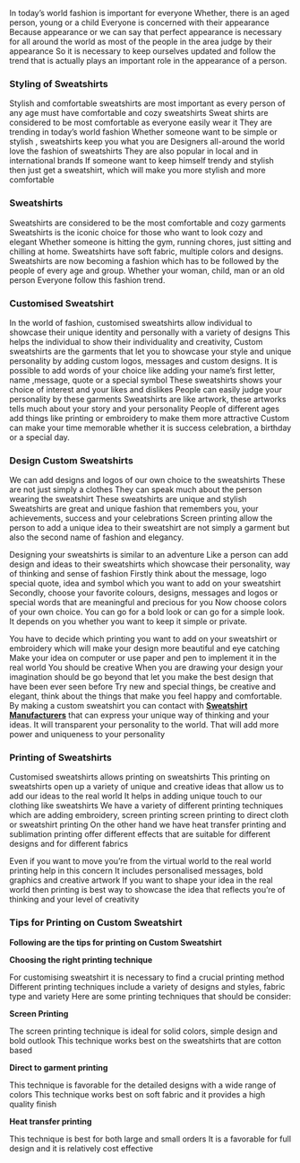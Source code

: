 <p>In today’s world fashion is important for everyone Whether, there is an aged person, young or a child Everyone is concerned with their appearance Because appearance or we can say that perfect appearance is necessary for all around the world as most of the people in the area judge by their appearance So it is necessary to keep ourselves updated and follow the trend that is actually plays an important role in the appearance of a person.</p>
<h3><strong>Styling of Sweatshirts</strong></h3>
<p>Stylish and comfortable sweatshirts are most important as every person of any age must have comfortable and cozy sweatshirts Sweat shirts are considered to be most comfortable as everyone easily wear it They are trending in today’s world fashion Whether someone want to be simple or stylish , sweatshirts keep you what you are Designers all-around the world love the fashion of sweatshirts They are also popular in local and in international brands If someone want to keep himself trendy and stylish then just get a sweatshirt, which will make you more stylish and more comfortable</p>
<h3><strong>Sweatshirts</strong></h3>
<p>Sweatshirts are considered to be the most comfortable and cozy garments Sweatshirts is the iconic choice for those who want to look cozy and elegant Whether someone is hitting the gym, running chores, just sitting and chilling at home. Sweatshirts have soft fabric, multiple colors and designs. Sweatshirts are now becoming a fashion which has to be followed by the people of every age and group. Whether your woman, child, man or an old person Everyone follow this fashion trend.</p>
<h3><strong>Customised Sweatshirt</strong></h3>
<p>In the world of fashion, customised sweatshirts allow individual to showcase their unique identity and personally with a variety of designs This helps the individual to show their individuality and creativity, Custom sweatshirts are the garments that let you to showcase your style and unique personality by adding custom logos, messages and custom designs. It is possible to add words of your choice like adding your name’s first letter, name ,message, quote or a special symbol These sweatshirts shows your choice of interest and your likes and dislikes People can easily judge your personality by these garments Sweatshirts are like artwork, these artworks tells much about your story and your personality People of different ages add things like printing or embroidery to make them more attractive Custom can make your time memorable whether it is success celebration, a birthday or a special day.</p>
<h3><strong>Design Custom Sweatshirts</strong></h3>
<p>We can add designs and logos of our own choice to the sweatshirts These are not just simply a clothes They can speak much about the person wearing the sweatshirt These sweatshirts are unique and stylish Sweatshirts are great and unique fashion that remembers you, your achievements, success and your celebrations Screen printing allow the person to add a unique idea to their sweatshirt are not simply a garment but also the second name of fashion and elegancy.</p>
<p>Designing your sweatshirts is similar to an adventure Like a person can add design and ideas to their sweatshirts which showcase their personality, way of thinking and sense of fashion Firstly think about the message, logo special quote, idea and symbol which you want to add on your sweatshirt Secondly, choose your favorite colours, designs, messages and logos or special words that are meaningful and precious for you Now choose colors of your own choice. You can go for a bold look or can go for a simple look. It depends on you whether you want to keep it simple or private.</p>
<p>You have to decide which printing you want to add on your sweatshirt or embroidery which will make your design more beautiful and eye catching Make your idea on computer or use paper and pen to implement it in the real world You should be creative When you are drawing your design your imagination should be go beyond that let you make the best design that have been ever seen before Try new and special things, be creative and elegant, think about the things that make you feel happy and comfortable. By making a custom sweatshirt you can contact with <strong><a href="https://www.privatelabelclothingmanufacturers.com/sweatshirt-manufacturers/">Sweatshirt Manufacturers</a></strong> that can express your unique way of thinking and your ideas. It will transparent your personality to the world. That will add more power and uniqueness to your personality</p>
<h3><strong>Printing of Sweatshirts</strong></h3>
<p>Customised sweatshirts allows printing on sweatshirts This printing on sweatshirts open up a variety of unique and creative ideas that allow us to add our ideas to the real world It helps in adding unique touch to our clothing like sweatshirts We have a variety of different printing techniques which are adding embroidery, screen printing screen printing to direct cloth or sweatshirt printing On the other hand we have heat transfer printing and sublimation printing offer different effects that are suitable for different designs and for different fabrics</p>
<p>Even if you want to move you’re from the virtual world to the real world printing help in this concern It includes personalised messages, bold graphics and creative artwork If you want to shape your idea in the real world then printing is best way to showcase the idea that reflects you’re of thinking and your level of creativity</p>
<h3><strong>Tips for Printing on Custom Sweatshirt</strong></h3>
<p><strong>Following are the tips for printing on Custom Sweatshirt</strong></p>
<p><strong>Choosing the right printing technique</strong></p>
<p>For customising sweatshirt it is necessary to find a crucial printing method Different printing techniques include a variety of designs and styles, fabric type and variety Here are some printing techniques that should be consider:</p>
<p><strong>Screen Printing</strong></p>
<p>The screen printing technique is ideal for solid colors, simple design and bold outlook This technique works best on the sweatshirts that are cotton based</p>
<p><strong>Direct to garment printing</strong></p>
<p>This technique is favorable for the detailed designs with a wide range of colors This technique works best on soft fabric and it provides a high quality finish</p>
<p><strong>Heat transfer printing</strong></p>
<p>This technique is best for both large and small orders It is a favorable for full design and it is relatively cost effective</p>
